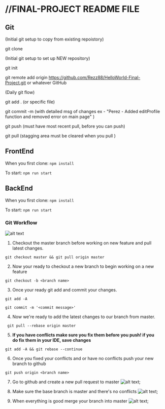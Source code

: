 //FINAL-PROJECT README FILE
==

Git
--
(Initial git setup to copy from existing repoistory)

git clone

(Initial git setup to set up NEW repository)

git init

git remote add origin https://github.com/Rezz88/HelloWorld-Final-Project.git or whatever GitHub

(Daily git flow)

git add . (or specific file)

git commit -m (with detailed msg of changes ex - "Perez - Added editProfile function and removed error on main page" )   

git push (must have most recent pull, before you can push)

git pull (stagging area must be cleared when you pull )

FrontEnd
--
When you first clone:
```npm install```

To start:
```npm run start```

BackEnd
--
When you first clone:
```npm install```

To start:
```npm run start```

### Git Workflow

![alt text](https://media.giphy.com/media/l4hLWYhVo0gHgGTwk/giphy.gif)

1. Checkout the master branch before working on new feature and pull latest changes.

```git checkout master && git pull origin master```

2. Now your ready to checkout a new branch to begin working on a new feature

```git checkout -b <branch name>```

3. Once your ready git add and commit your changes.

```git add -A```

```git commit -m '<commit message>'```

4. Now we're ready to add the latest changes to our branch from master.

``` git pull --rebase origin master```

5. **If you have conflicts make sure you fix them before you push! if you do fix them in your IDE, save changes**

```git add -A && git rebase --continue```

6. Once you fixed your conflicts and or have no conflicts push your new branch to github

```git push origin <branch name>```

7. Go to github and create a new pull request to master
![alt text](./newpull.png);

8. Make sure the base branch is master and there's no conflicts
![alt text](./pull.png);

9. When everything is good merge your branch into master
![alt text](./good.png);

